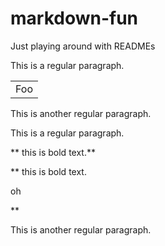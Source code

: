 # markdown-fun

Just playing around with READMEs

This is a regular paragraph.

<table>
    <tr><td>Foo</td></tr>
</table>

This is another regular paragraph.

This is a regular paragraph.

<script>alert('xss');</script>

** this is bold text.**

** this is bold text.</span><p>oh</p><script>alert('xss');</script><span>**

This is another regular paragraph.

